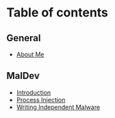 # Table of contents

## General

* [About Me](README.md)

## MalDev

* [Introduction](maldev/introduction.md)
* [Process Injection](maldev/process-injection.md)
* [Writing Independent Malware](maldev/writing-independent-malware.md)
